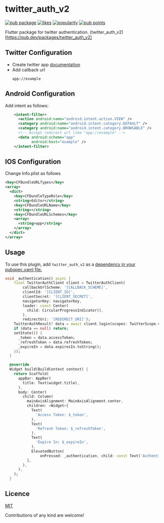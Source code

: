 <!--
This README describes the package. If you publish this package to pub.dev,
this README's contents appear on the landing page for your package.

For information about how to write a good package README, see the guide for
[writing package pages](https://dart.dev/guides/libraries/writing-package-pages).

For general information about developing packages, see the Dart guide for
[creating packages](https://dart.dev/guides/libraries/create-library-packages)
and the Flutter guide for
[developing packages and plugins](https://flutter.dev/developing-packages).
-->

# twitter_auth_v2

[![pub package](https://img.shields.io/pub/v/twitter_auth_v2.svg)](https://pub.dev/packages/twitter_auth_v2) 
[![likes](https://img.shields.io/pub/likes/twitter_auth_v2?logo=dart)](https://pub.dev/packages/twitter_auth_v2/score) 
[![popularity](https://img.shields.io/pub/popularity/twitter_auth_v2?logo=dart)](https://pub.dev/packages/twitter_auth_v2/score) 
[![pub points](https://img.shields.io/pub/points/twitter_auth_v2?logo=dart)](https://pub.dev/packages/twitter_auth_v2/score)

Flutter package for twitter authentication. (twitter_auth_v2)[https://pub.dev/packages/twitter_auth_v2] 

## Twitter Configuration

- Create twitter app [documentation](https://developer.twitter.com)
- Add callback url
    ```
    app://example
    ```

## Android Configuration

Add intent as follows:

```xml
    <intent-filter>
      <action android:name="android.intent.action.VIEW" />
      <category android:name="android.intent.category.DEFAULT" />
      <category android:name="android.intent.category.BROWSABLE" />
      <!-- Accept redirect url like "app://example" -->
      <data android:scheme="app"
            android:host="example" />
    </intent-filter>
```

## IOS Configuration

Change Info.plist as follows

```xml
<key>CFBundleURLTypes</key>
<array>
  <dict>
    <key>CFBundleTypeRole</key>
    <string>Editor</string>
    <key>CFBundleURLName</key>
    <string></string>
    <key>CFBundleURLSchemes</key>
    <array>
      <string>app</string>
    </array>
  </dict>
</array>
```

## Usage

To use this plugin, add `twitter_auth_v2` as a [dependency in your pubspec.yaml file.](https://flutter.dev/platform-plugins/) 

```dart
void _authentication() async {
    final TwitterAuthClient client = TwitterAuthClient(
        callbackUrlScheme: '[CALLBACK_SCHEME]',
        clientId: '[CLIENT_ID]',
        clientSecret: '[CLIENT_SECRET]',
        navigatorKey: navigatorKey,
        loader: const Center(
          child: CircularProgressIndicator(),
        ),
        redirectUri: '[REDIRECT_URI]');
    TwitterAuthResult? data = await client.login(scopes: TwitterScope.values);
    if (data == null) return;
    setState(() {
      _token = data.accessToken;
      _refreshToken = data.refreshToken;
      _expireIn = data.expiresIn.toString();
    });
  }

  @override
  Widget build(BuildContext context) {
    return Scaffold(
      appBar: AppBar(
        title: Text(widget.title),
      ),
      body: Center(
        child: Column(
          mainAxisAlignment: MainAxisAlignment.center,
          children: <Widget>[
            Text(
              'Access Token: $_token',
            ),
            Text(
              'Refresh Token: $_refreshToken',
            ),
            Text(
              'Expire In: $_expireIn',
            ),
            ElevatedButton(
                onPressed: _authentication, child: const Text('Authentication'))
          ],
        ),
      ),
    );
  }
```

## Licence
   [MIT](https://github.com/JenishMS/twitter_auth_v2/blob/master/LICENSE)
   

Contributions of any kind are welcome!
